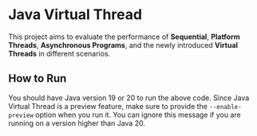 # Java Virtual Thread

This project aims to evaluate the performance of **Sequential**, **Platform Threads**, **Asynchronous Programs**, and the newly introduced **Virtual Threads** in different scenarios.

## How to Run

You should have Java version 19 or 20 to run the above code. Since Java Virtual Thread is a preview feature, make sure to provide the `--enable-preview`    option when you run it. You can ignore this message if you are running on a version higher than Java 20.
